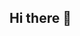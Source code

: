 ## Hi there 👋

<!--
**Jeshiko9963/Jeshiko9963** is a ✨ _special_ ✨ repository because its `README.md` (this file) appears on your GitHub profile.

Here are some ideas to get you started:

- 🔭 I’m currently working on ...
- 🌱 I’m currently learning ...
- 👯 I’m looking to collaborate on ...
- 🤔 I’m looking for help with ...
- 💬 Ask me about ...
- 📫 How to reach me: ...
- 😄 Pronouns: ...
- ⚡ Fun fact: ...
-->
<div id="header" align="center">
<img scr="https://i.giphy.com/media/v1.Y2lkPTc5MGI3NjExbmszMGd6M2pwY2gwMjB6anR4aDNxbjZ2NDd1bTl4cHEzbDM0cGhkOSZlcD12MV9pbnRlcm5hbF9naWZfYnlfaWQmY3Q9Zw/bGgsc5mWoryfgKBx1u/giphy.gif" width="100"/>
</div>
